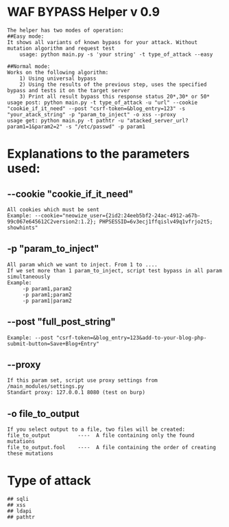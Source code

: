 # WAF BYPASS Helper v 0.9
    The helper has two modes of operation:
    ##Easy mode:
    It shows all variants of known bypass for your attack. Without mutation algorithm and request test
        usage: python main.py -s 'your string' -t type_of_attack --easy    

    ##Normal mode:
    Works on the following algorithm:
        1) Using universal bypass
        2) Using the results of the previous step, uses the specified bypass and tests it on the target server
        3) Print all result bypass this response status 20*,30* or 50*
    usage post: python main.py -t type_of_attack -u "url" --cookie "cookie_if_it_need" --post "csrf-token=&blog_entry=123" -s "your_atack_string" -p "param_to_inject" -o xss --proxy
    usage get: python main.py -t pathtr -u "atacked_server_url?param1=1&param2=2" -s "/etc/passwd" -p param1


# Explanations to the parameters used:

## --cookie "cookie_if_it_need"
    All cookies which must be sent
    Example: --cookie="neowize_user={2id2:24eeb5bf2-24ac-4912-a67b-99c067e645612C2version2:1.2}; PHPSESSID=6v3ecj1ffqislv49q1vfrjo2t5; showhints"

## -p "param_to_inject"
    All param which we want to inject. From 1 to ....
    If we set more than 1 param_to_inject, script test bypass in all param simultaneously
    Example:
         -p param1,param2
         -p param1;param2
         -p param1|param2

## --post "full_post_string"
    Example: --post "csrf-token=&blog_entry=123&add-to-your-blog-php-submit-button=Save+Blog+Entry"

## --proxy 
    If this param set, script use proxy settings from /main_modules/settings.py
    Standart proxy: 127.0.0.1 8080 (test on burp)

## -o file_to_output
    If you select output to a file, two files will be created:
    file_to_output         ----  A file containing only the found mutations
    file_to_output.fool    ----  A file containing the order of creating these mutations

# Type of attack

    ## sqli
    ## xss
    ## ldapi
    ## pathtr
